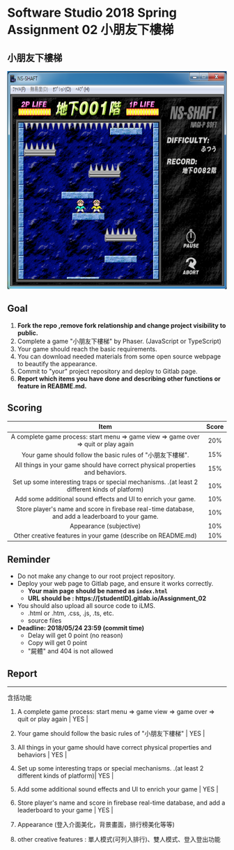 # Software Studio 2018 Spring Assignment 02 小朋友下樓梯

## 小朋友下樓梯
<img src="example01.png" width="700px" height="500px"></img>

## Goal
1. **Fork the repo ,remove fork relationship and change project visibility to public.**
2. Complete a game "小朋友下樓梯" by Phaser. (JavaScript or TypeScript)
3. Your game should reach the basic requirements.
4. You can download needed materials from some open source webpage to beautify the appearance.
5. Commit to "your" project repository and deploy to Gitlab page.
6. **Report which items you have done and describing other functions or feature in REABME.md.**

## Scoring 
|                                              Item                                              | Score |
|:----------------------------------------------------------------------------------------------:|:-----:|
| A complete game process: start menu => game view => game over => quit or play again            |  20%  |
| Your game should follow the basic rules of  "小朋友下樓梯".                                    |  15%  |
|         All things in your game should have correct physical properties and behaviors.         |  15%  |
| Set up some interesting traps or special mechanisms. .(at least 2 different kinds of platform) |  10%  |
| Add some additional sound effects and UI to enrich your game.                                  |  10%  |
| Store player's name and score in firebase real-time database, and add a leaderboard to your game.        |  10%  |
| Appearance (subjective)                                                                        |  10%  |
| Other creative features in your game (describe on README.md)                                   |  10%  |

## Reminder
* Do not make any change to our root project repository.
* Deploy your web page to Gitlab page, and ensure it works correctly.
    * **Your main page should be named as ```index.html```**
    * **URL should be : https://[studentID].gitlab.io/Assignment_02**
* You should also upload all source code to iLMS.
    * .html or .htm, .css, .js, .ts, etc.
    * source files
* **Deadline: 2018/05/24 23:59 (commit time)**
    * Delay will get 0 point (no reason)
    * Copy will get 0 point
    * "屍體" and 404 is not allowed


## Report
---
含括功能
1. A complete game process: start menu => game view => game over => quit or play again  | YES |

2. Your game should follow the basic rules of  "小朋友下樓梯" | YES |
3. All things in your game should have correct physical properties and behaviors  | YES |
4. Set up some interesting traps or special mechanisms. .(at least 2 different kinds of platform)| YES |
5. Add some additional sound effects and UI to enrich your game | YES |
6. Store player's name and score in firebase real-time database, and add a leaderboard to your game | YES |
7. Appearance (登入介面美化，背景畫面，排行榜美化等等)
8. other creative features :
    單人模式(可列入排行)、雙人模式、登入登出功能